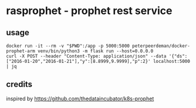 # rasprophet - prophet rest service

## usage

```
docker run -it --rm -v "$PWD":/app -p 5000:5000 peterpeerdeman/docker-prophet-arm venv/bin/python3 -m flask run --host=0.0.0.0
curl -X POST --header "Content-Type: application/json" --data '{"ds":["2016-01-20","2016-01-21"],"y":[8.8999,9.9999],"p":2}' localhost:5000 | jq
```

## credits

inspired by https://github.com/thedataincubator/k8s-prophet
